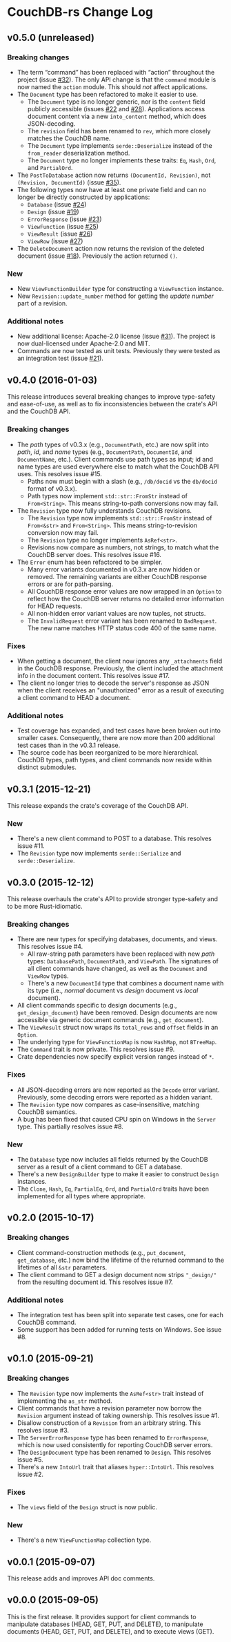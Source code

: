 # CouchDB-rs Change Log

## v0.5.0 (unreleased)

### Breaking changes

* The term “command” has been replaced with “action” throughout the
  project (issue [#32][issue_32]). The only API change is that the
  `command` module is now named the `action` module. This should _not_
  affect applications.
* The `Document` type has been refactored to make it easier to use.
    * The `Document` type is no longer generic, nor is the `content`
      field publicly accessible (issues [#22][issue_22] and
      [#28][issue_28]). Applications access document content via a new
      `into_content` method, which does JSON-decoding.
    * The `revision` field has been renamed to `rev`, which more closely
      matches the CouchDB name.
    * The `Document` type implements `serde::Deserialize` instead of the
      `from_reader` deserialization method.
    * The `Document` type no longer implements these traits: `Eq`,
      `Hash`, `Ord`, and `PartialOrd`.
* The `PostToDatabase` action now returns `(DocumentId, Revision)`, not
  `(Revision, DocumentId)` (issue [#35][issue_35]).
* The following types now have at least one private field and can no
  longer be directly constructed by applications:
    * `Database` (issue [#24][issue_24])
    * `Design` (issue [#19][issue_19])
    * `ErrorResponse` (issue [#23][issue_23])
    * `ViewFunction` (issue [#25][issue_25])
    * `ViewResult` (issue [#26][issue_26])
    * `ViewRow` (issue [#27][issue_27])
* The `DeleteDocument` action now returns the revision of the deleted
  document (issue [#18][issue_18]). Previously the action returned `()`.

### New

* New `ViewFunctionBuilder` type for constructing a `ViewFunction`
  instance.
* New `Revision::update_number` method for getting the _update number_
  part of a revision.

### Additional notes

* New additional license: Apache-2.0 license (issue [#31][issue_31]).
  The project is now dual-licensed under Apache-2.0 and MIT.
* Commands are now tested as unit tests. Previously they were tested as
  an integration test (issue [#21][issue_21]).

## v0.4.0 (2016-01-03)

This release introduces several breaking changes to improve type-safety
and ease-of-use, as well as to fix inconsistencies between the crate's
API and the CouchDB API.

### Breaking changes

* The _path_ types of v0.3.x (e.g., `DocumentPath`, etc.) are now split
  into _path_, _id_, and _name_ types (e.g., `DocumentPath`,
  `DocumentId`, and `DocumentName`, etc.). Client commands use path
  types as input; id and name types are used everywhere else to match
  what the CouchDB API uses. This resolves issue #15.
    * Paths now must begin with a slash (e.g., `/db/docid` vs the
      `db/docid` format of v0.3.x).
    * Path types now implement `std::str::FromStr` instead of
      `From<String>`. This means string-to-path conversions now may
      fail.
* The `Revision` type now fully understands CouchDB revisions.
    * The `Revision` type now implements `std::str::FromStr` instead of
      `From<&str>` and `From<String>`. This means string-to-revision
      conversion now may fail.
    * The `Revision` type no longer implements `AsRef<str>`.
    * Revisions now compare as numbers, not strings, to match what the
      CouchDB server does. This resolves issue #16.
* The `Error` enum has been refactored to be simpler.
    * Many error variants documented in v0.3.x are now hidden or
      removed. The remaining variants are either CouchDB response errors
      or are for path-parsing.
    * All CouchDB response error values are now wrapped in an `Option`
      to reflect how the CouchDB server returns no detailed error
      information for HEAD requests.
    * All non-hidden error variant values are now tuples, not structs.
    * The `InvalidRequest` error variant has been renamed to
      `BadRequest`. The new name matches HTTP status code 400 of the
      same name.

### Fixes

* When getting a document, the client now ignores any `_attachments`
  field in the CouchDB response. Previously, the client included the
  attachment info in the document content. This resolves issue #17.
* The client no longer tries to decode the server's response as JSON
  when the client receives an "unauthorized" error as a result of
  executing a client command to HEAD a document.

### Additional notes

* Test coverage has expanded, and test cases have been broken out into
  smaller cases. Consequently, there are now more than 200 additional
  test cases than in the v0.3.1 release.
* The source code has been reorganized to be more hierarchical. CouchDB
  types, path types, and client commands now reside within distinct
  submodules.

## v0.3.1 (2015-12-21)

This release expands the crate's coverage of the CouchDB API.

### New

* There's a new client command to POST to a database. This resolves
  issue #11.
* The `Revision` type now implements `serde::Serialize` and
  `serde::Deserialize`.

## v0.3.0 (2015-12-12)

This release overhauls the crate's API to provide stronger type-safety
and to be more Rust-idiomatic.

### Breaking changes

* There are new types for specifying databases, documents, and views.
  This resolves issue #4.
    * All raw-string path parameters have been replaced with new _path_
      types: `DatabasePath`, `DocumentPath`, and `ViewPath`. The
      signatures of all client commands have changed, as well as the
      `Document` and `ViewRow` types.
    * There's a new `DocumentId` type that combines a document name with
      its type (i.e., _normal_ document vs _design_ document vs _local_
      document).
* All client commands specific to design documents (e.g.,
  `get_design_document`) have been removed. Design documents are now
  accessible via generic document commands (e.g., `get_document`).
* The `ViewResult` struct now wraps its `total_rows` and `offset` fields
  in an `Option`.
* The underlying type for `ViewFunctionMap` is now `HashMap`, not
  `BTreeMap`.
* The `Command` trait is now private. This resolves issue #9.
* Crate dependencies now specify explicit version ranges instead of `*`.

### Fixes

* All JSON-decoding errors are now reported as the `Decode` error
  variant. Previously, some decoding errors were reported as a hidden
  variant.
* The `Revision` type now compares as case-insensitive, matching CouchDB
  semantics.
* A bug has been fixed that caused CPU spin on Windows in the `Server`
  type. This partially resolves issue #8.

### New

* The `Database` type now includes all fields returned by the CouchDB
  server as a result of a client command to GET a database.
* There's a new `DesignBuilder` type to make it easier to construct
  `Design` instances.
* The `Clone`, `Hash`, `Eq`, `PartialEq`, `Ord`, and `PartialOrd` traits
  have been implemented for all types where appropriate.

## v0.2.0 (2015-10-17)

### Breaking changes

* Client command-construction methods (e.g., `put_document`,
  `get_database`, etc.) now bind the lifetime of the returned command to
  the lifetimes of all `&str` parameters.
* The client command to GET a design document now strips `"_design/"`
  from the resulting document id. This resolves issue #7.

### Additional notes

* The integration test has been split into separate test cases, one for
  each CouchDB command.
* Some support has been added for running tests on Windows. See issue
  #8.

## v0.1.0 (2015-09-21)

### Breaking changes

* The `Revision` type now implements the `AsRef<str>` trait instead of
  implementing the `as_str` method.
* Client commands that have a revision parameter now borrow the
  `Revision` argument instead of taking ownership. This resolves issue
  #1.
* Disallow construction of a `Revision` from an arbitrary string. This
  resolves issue #3.
* The `ServerErrorResponse` type has been renamed to `ErrorResponse`,
  which is now used consistently for reporting CouchDB server errors.
* The `DesignDocument` type has been renamed to `Design`. This resolves
  issue #5.
* There's a new `IntoUrl` trait that aliases `hyper::IntoUrl`. This
  resolves issue #2.

### Fixes

* The `views` field of the `Design` struct is now public.

### New

* There's a new `ViewFunctionMap` collection type.

## v0.0.1 (2015-09-07)

This release adds and improves API doc comments.

## v0.0.0 (2015-09-05)

This is the first release. It provides support for client commands to
manipulate databases (HEAD, GET, PUT, and DELETE), to manipulate
documents (HEAD, GET, PUT, and DELETE), and to execute views (GET).

[issue_18]: https://github.com/couchdb-rs/couchdb/issues/18 "Issue #18"
[issue_19]: https://github.com/couchdb-rs/couchdb/issues/19 "Issue #19"
[issue_21]: https://github.com/couchdb-rs/couchdb/issues/21 "Issue #21"
[issue_22]: https://github.com/couchdb-rs/couchdb/issues/22 "Issue #22"
[issue_23]: https://github.com/couchdb-rs/couchdb/issues/23 "Issue #23"
[issue_24]: https://github.com/couchdb-rs/couchdb/issues/24 "Issue #24"
[issue_25]: https://github.com/couchdb-rs/couchdb/issues/25 "Issue #25"
[issue_26]: https://github.com/couchdb-rs/couchdb/issues/26 "Issue #26"
[issue_27]: https://github.com/couchdb-rs/couchdb/issues/27 "Issue #27"
[issue_28]: https://github.com/couchdb-rs/couchdb/issues/28 "Issue #28"
[issue_31]: https://github.com/couchdb-rs/couchdb/issues/31 "Issue #31"
[issue_32]: https://github.com/couchdb-rs/couchdb/issues/32 "Issue #32"
[issue_35]: https://github.com/couchdb-rs/couchdb/issues/35 "Issue #35"

